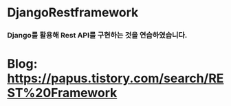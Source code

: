 # DjangoRestframework

### Django를 활용해 Rest API를 구현하는 것을 연습하였습니다.

# Blog: https://papus.tistory.com/search/REST%20Framework
